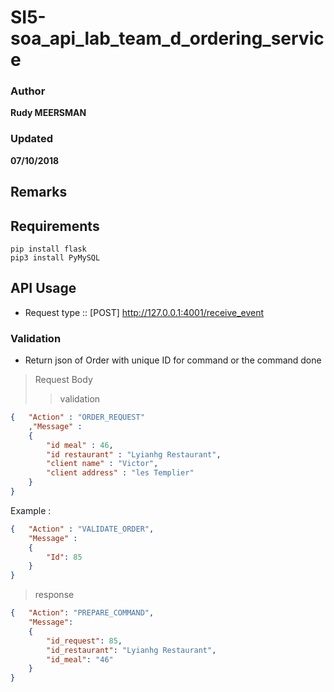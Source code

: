 # SI5-soa_api_lab_team_d_ordering_service

### Author
__Rudy MEERSMAN__
### Updated
__07/10/2018__

## Remarks

## Requirements
```
pip install flask
pip3 install PyMySQL
```

## API Usage

* Request type :: [POST] http://127.0.0.1:4001/receive_event

### Validation

* Return json of Order with unique ID for command or the command done

> Request Body 
>> validation
```json
{	"Action" : "ORDER_REQUEST"
	,"Message" :
	{
		"id meal" : 46,
		"id restaurant" : "Lyianhg Restaurant",
		"client name" : "Victor",
		"client address" : "les Templier"
	}
}
```
Example :


```json
{	"Action" : "VALIDATE_ORDER",
	"Message" :
	{	
		"Id": 85
	}
}
```

>response
```json
{	"Action": "PREPARE_COMMAND", 
	"Message": 
	{
		"id_request": 85,
		"id_restaurant": "Lyianhg Restaurant",
		"id_meal": "46"
	}
}
```

  
